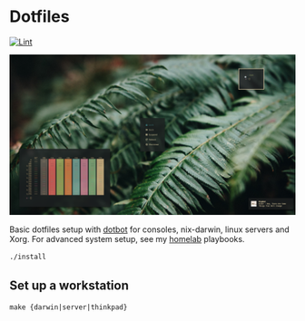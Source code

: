 # Dotfiles

[![Lint](https://github.com/brettinternet/dotfiles/actions/workflows/lint.yaml/badge.svg)](https://github.com/brettinternet/dotfiles/actions/workflows/lint.yaml)

![desktop screenshot](./screenshot.png)

Basic dotfiles setup with [dotbot](https://github.com/anishathalye/dotbot/tree/master) for consoles, nix-darwin, linux servers and Xorg. For advanced system setup, see my [homelab](https://github.com/brettinternet/homelab) playbooks.

```sh
./install
```

## Set up a workstation

```
make {darwin|server|thinkpad}
```
